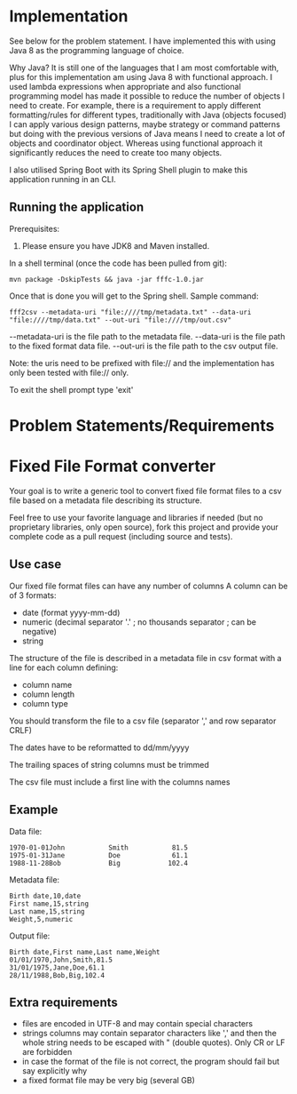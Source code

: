 # Implementation

See below for the problem statement.
I have implemented this with using Java 8 as the programming language of choice.

Why Java?
It is still one of the languages that I am most comfortable with, plus for this implementation am using Java 8 with functional approach.
I used lambda expressions when appropriate and also functional programming model has made it possible to reduce the number of objects
I need to create.
For example, there is a requirement to apply different formatting/rules for different types, traditionally with Java (objects focused) I can
apply various design patterns, maybe strategy or command patterns but doing with the previous versions of Java means I need to create a lot of objects
and coordinator object.
Whereas using functional approach it significantly reduces the need to create too many objects.

I also utilised Spring Boot with its Spring Shell plugin to make this application running in an CLI.


## Running the application

Prerequisites:

1. Please ensure you have JDK8 and Maven installed.

In a shell terminal (once the code has been pulled from git):

```
mvn package -DskipTests && java -jar fffc-1.0.jar
```

Once that is done you will get to the Spring shell. Sample command:

```
fff2csv --metadata-uri "file:////tmp/metadata.txt" --data-uri "file:////tmp/data.txt" --out-uri "file:////tmp/out.csv"
```

--metadata-uri is the file path to the metadata file.
--data-uri is the file path to the fixed format data file.
--out-uri is the file path to the csv output file.

Note: the uris need to be prefixed with file:// and the implementation has only been tested with file:// only.

To exit the shell prompt type 'exit'

# Problem Statements/Requirements

# Fixed File Format converter

Your goal is to write a generic tool to convert fixed file format files to a csv file based on a metadata file describing its structure.

Feel free to use your favorite language and libraries if needed (but no proprietary libraries, only open source), fork this project and provide your complete code as a pull request (including source and tests).

## Use case

Our fixed file format files can have any number of columns
A column can be of 3 formats:
* date (format yyyy-mm-dd)
* numeric (decimal separator '.' ; no thousands separator ; can be negative)
* string

The structure of the file is described in a metadata file in csv format with a line for each column defining:
* column name
* column length
* column type

You should transform the file to a csv file (separator ',' and row separator CRLF)

The dates have to be reformatted to dd/mm/yyyy

The trailing spaces of string columns must be trimmed

The csv file must include a first line with the columns names

## Example

Data file:
```
1970-01-01John           Smith           81.5
1975-01-31Jane           Doe             61.1
1988-11-28Bob            Big            102.4
```

Metadata file:
```
Birth date,10,date
First name,15,string
Last name,15,string
Weight,5,numeric
```

Output file:
```
Birth date,First name,Last name,Weight
01/01/1970,John,Smith,81.5
31/01/1975,Jane,Doe,61.1
28/11/1988,Bob,Big,102.4
```

## Extra requirements
* files are encoded in UTF-8 and may contain special characters
* strings columns may contain separator characters like ',' and then the whole string needs to be escaped with " (double quotes). Only CR or LF are forbidden
* in case the format of the file is not correct, the program should fail but say explicitly why
* a fixed format file may be very big (several GB)

